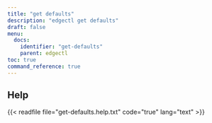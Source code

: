 ```yaml
---
title: "get defaults"
description: "edgectl get defaults"
draft: false
menu:
  docs:
    identifier: "get-defaults"
    parent: edgectl
toc: true
command_reference: true
---
```


## Help

{{< readfile file="get-defaults.help.txt" code="true" lang="text" >}}
